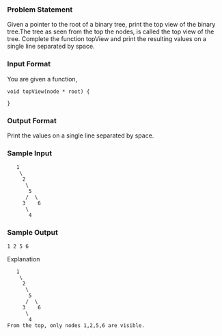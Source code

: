 ### Problem Statement
Given a pointer to the root of a binary tree, print the top view of the binary tree.The tree as seen from the top the nodes, is called the top view of the tree. Complete the function topView and print the resulting values on a single line separated by space.

### Input Format

You are given a function,
```
void topView(node * root) {

}
```

### Output Format

Print the values on a single line separated by space.

### Sample Input
```
   1
    \
     2
      \
       5
      /  \
     3    6
      \
       4
```
### Sample Output
```
1 2 5 6
```
Explanation
```
   1
    \
     2
      \
       5
      /  \
     3    6
      \
       4
From the top, only nodes 1,2,5,6 are visible.
```